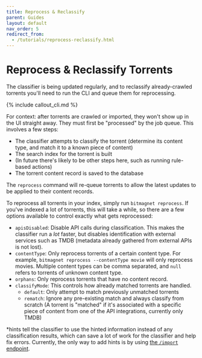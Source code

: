 ```yaml
---
title: Reprocess & Reclassify
parent: Guides
layout: default
nav_order: 5
redirect_from:
  - /tutorials/reprocess-reclassify.html
---
```


# Reprocess & Reclassify Torrents

The classifier is being updated regularly, and to reclassify already-crawled torrents you'll need to run the CLI and queue them for reprocessing.

{% include callout_cli.md %}

For context: after torrents are crawled or imported, they won't show up in the UI straight away. They must first be "processed" by the job queue. This involves a few steps:

- The classifier attempts to classify the torrent (determine its content type, and match it to a known piece of content)
- The search index for the torrent is built
- (In future there's likely to be other steps here, such as running rule-based actions)
- The torrent content record is saved to the database

The `reprocess` command will re-queue torrents to allow the latest updates to be applied to their content records.

To reprocess all torrents in your index, simply run `bitmagnet reprocess`. If you've indexed a lot of torrents, this will take a while, so there are a few options available to control exactly what gets reprocessed:

- `apisDisabled`: Disable API calls during classification. This makes the classifier run a _lot_ faster, but disables identification with external services such as TMDB (metadata already gathered from external APIs is not lost).
- `contentType`: Only reprocess torrents of a certain content type. For example, `bitmagnet reprocess --contentType movie` will only reprocess movies. Multiple content types can be comma separated, and `null` refers to torrents of unknown content type.
- `orphans`: Only reprocess torrents that have no content record.
- `classifyMode`: This controls how already matched torrents are handled.
  - `default`: Only attempt to match previously unmatched torrents
  - `rematch`: Ignore any pre-existing match and always classify from scratch (A torrent is "matched" if it's associated with a specific piece of content from one of the API integrations, currently only TMDB)

\*hints tell the classifier to use the hinted information instead of any classification results, which can save a lot of work for the classifier and help fix errors. Currently, the only way to add hints is by using [the `/import` endpoint](/guides/import.html).
